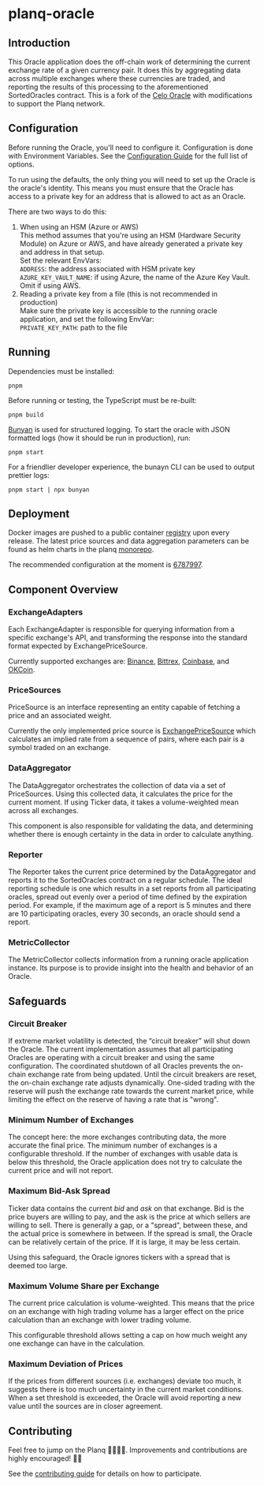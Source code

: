 # planq-oracle

## Introduction

This Oracle application does the off-chain work of determining the current exchange rate of a given currency pair. It does this by aggregating data across multiple exchanges where these currencies are traded, and reporting the results of this processing to the aforementioned SortedOracles contract.
This is a fork of the [Celo Oracle](https://github.com/celo-org/celo-oracle) with modifications to support the Planq network.

## Configuration

Before running the Oracle, you'll need to configure it. Configuration is done with Environment Variables. See the [Configuration Guide](README-config.md) for the full list of options.

To run using the defaults, the only thing you will need to set up the Oracle is the oracle's identity. This means you must ensure that the Oracle has access to a private key for an address that is allowed to act as an Oracle.

There are two ways to do this:

1. When using an HSM (Azure or AWS)\
   This method assumes that you're using an HSM (Hardware Security Module) on Azure or AWS, and have already generated a private key and address in that setup.\
   Set the relevant EnvVars:\
   `ADDRESS`: the address associated with HSM private key\
   `AZURE_KEY_VAULT_NAME`: if using Azure, the name of the Azure Key Vault. Omit if using AWS.
1. Reading a private key from a file (this is not recommended in production)\
   Make sure the private key is accessible to the running oracle application, and set the following EnvVar:\
   `PRIVATE_KEY_PATH`: path to the file

## Running

Dependencies must be installed:

```shell
pnpm
```

Before running or testing, the TypeScript must be re-built:

```shell
pnpm build
```

[Bunyan](https://github.com/trentm/node-bunyan) is used for structured logging. To start the oracle with JSON formatted logs (how it should be run in production), run:

```shell
pnpm start
```

For a friendlier developer experience, the bunayn CLI can be used to output prettier logs:

```shell
pnpm start | npx bunyan
```

## Deployment

Docker images are pushed to a public container [registry](https://console.cloud.google.com/artifacts/docker/planq-testnet-production/us-west1/planq-oracle/planq-oracle) upon every release. The latest price sources and data aggregation parameters can be found as helm charts in the planq [monorepo](https://github.com/planq-network/planq-monorepo/tree/master/packages/helm-charts/oracle).

The recommended configuration at the moment is [6787997](https://github.com/planq-network/planq-monorepo/commit/6787997a0b1f4a20cd1e4083e70bcd7db497c93e).

## Component Overview

<!-- TODO: Add architecture diagram here -->

### **ExchangeAdapters**

Each ExchangeAdapter is responsible for querying information from a specific exchange's API, and transforming the response into the standard format expected by ExchangePriceSource.

Currently supported exchanges are: [Binance](src/exchange_adapters/binance.ts), [Bittrex](src/exchange_adapters/bittrex.ts), [Coinbase](src/exchange_adapters/coinbase.ts), and [OKCoin](src/exchange_adapters/okcoin.ts).

### **PriceSources**

PriceSource is an interface representing an entity capable of fetching a price and an associated weight.

Currently the only implemented price source is [ExchangePriceSource](src/exchange_price_source.ts) which calculates an implied rate from a sequence of pairs, where each pair is a symbol traded on an exchange.

### **DataAggregator**

The DataAggregator orchestrates the collection of data via a set of PriceSources. Using this collected data, it calculates the price for the current moment. If using Ticker data, it takes a volume-weighted mean across all exchanges.

This component is also responsible for validating the data, and determining whether there is enough certainty in the data in order to calculate anything.

### **Reporter**

The Reporter takes the current price determined by the DataAggregator and reports it to the SortedOracles contract on a regular schedule. The ideal reporting schedule is one which results in a set reports from all participating oracles, spread out evenly over a period of time defined by the expiration period. For example, if the maximum age of a report is 5 minutes and there are 10 participating oracles, every 30 seconds, an oracle should send a report.

### **MetricCollector**

The MetricCollector collects information from a running oracle application instance. Its purpose is to provide insight into the health and behavior of an Oracle.

## Safeguards

### **Circuit Breaker**

If extreme market volatility is detected, the “circuit breaker” will shut down the Oracle. The current implementation assumes that all participating Oracles are operating with a circuit breaker and using the same configuration. The coordinated shutdown of all Oracles prevents the on-chain exchange rate from being updated. Until the circuit breakers are reset, the on-chain exchange rate adjusts dynamically. One-sided trading with the reserve will push the exchange rate towards the current market price, while limiting the effect on the reserve of having a rate that is "wrong".

### **Minimum Number of Exchanges**

The concept here: the more exchanges contributing data, the more accurate the final price. The minimum number of exchanges is a configurable threshold. If the number of exchanges with usable data is below this threshold, the Oracle application does not try to calculate the current price and will not report.

### **Maximum Bid-Ask Spread**

Ticker data contains the current _bid_ and _ask_ on that exchange. Bid is the price buyers are willing to pay, and the ask is the price at which sellers are willing to sell. There is generally a gap, or a "spread", between these, and the actual price is somewhere in between. If the spread is small, the Oracle can be relatively certain of the price. If it is large, it may be less certain.

Using this safeguard, the Oracle ignores tickers with a spread that is deemed too large.

### **Maximum Volume Share per Exchange**

The current price calculation is volume-weighted. This means that the price on an exchange with high trading volume has a larger effect on the price calculation than an exchange with lower trading volume.

This configurable threshold allows setting a cap on how much weight any one exchange can have in the calculation.

### **Maximum Deviation of Prices**

If the prices from different sources (i.e. exchanges) deviate too much, it suggests there is too much uncertainty in the current market conditions. When a set threshold is exceeded, the Oracle will avoid reporting a new value until the sources are in closer agreement.

## Contributing

Feel free to jump on the Planq 🚂🚋🚋🚋. Improvements and contributions are highly encouraged! 🙏👊

See the [contributing guide](https://docs.planq.network/community/contributing) for details on how to participate.
